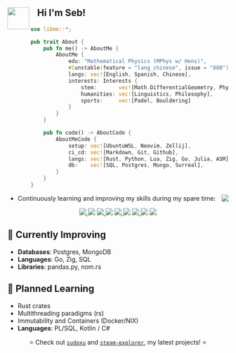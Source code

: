 
<div>
    <img align="left" src="https://media.giphy.com/media/j0ph697YBTGM8zm3u8/giphy.gif" width="50"> 
    <h2>‎‎‎‎‎‎‎‎‏‏‎ ‎‏‏‎ ‎‏‏‎ ‎Hi I'm Seb!</h2>
</div>

<!--
- 🎓 Mathematical Physics graduate, blending a strong foundation in theoretical sciences with a keen interest in computer science.
- ⏲️ Specialize in performance-oriented implementations; value efficiency and elegance in coding practices.
- 🦀 Lifelong `&'static` Rust-lang enjoyer and (neo)vim advocate.
- 💼 I'm committed to continuous learning, and actively working towards possibly fulfilling career in programming environments.
-->

```rust
use libme::*;

pub trait About {
    pub fn me() -> AboutMe {
        AboutMe {
            edu: "Mathematical Physics (MPhys w/ Hons)",
            #[unstable(feature = "lang_chinese", issue = "888")]
            langs: vec![English, Spanish, Chinese], 
            interests: Interests {
                stem:       vec![Math.DifferentialGeometry, Physics.Theoretical, Code.DataAndPerformance],
                humanities: vec![Linguistics, Philosophy],
                sports:     vec![Padel, Bouldering]
            }
        }
    }

    pub fn code() -> AboutCode {
        AboutMeCode {
            setup: vec![UbuntuWSL, Neovim, Zellij],
            ci_cd: vec![Markdown, Git, Github],
            langs: vec![Rust, Python, Lua, Zig, Go, Julia, ASM],
            db:    vec![SQL, Postgres, Mongo, Surreal],           
        }
    }
}
```

<div align="right">
    <picture> <!-- Removes the hyperlink of the inner image -->
    <img align="right" src="https://github-readme-stats.vercel.app/api/top-langs/?username=aritmos&size_weight=0.5&count_weight=1&hide=html,javascript,jupyter%20notebook&layout=donut-vertical&langs_count=6&exclude_repo=ziglings">
    </picture>
</div>

<div>
<ul>
    <li> Continuously learning and improving my skills during my spare time:</li>
</ul>
  
<div align="center">
    <a href="https://www.codewars.com/users/aritmos">
        <img src="https://img.shields.io/badge/dynamic/json?url=https%3A%2F%2Fcodewars.com%2Fapi%2Fv1%2Fusers%2Faritmos&query=%24.ranks.overall.name&prefix=%E3%80%88&suffix=%E3%80%89&style=for-the-badge&logo=codewars&logoColor=f05656&label=RANK&labelColor=16171b&color=bba2ff">
    </a>
    <img src="https://upload.wikimedia.org/wikipedia/commons/2/20/16x16.png">
    <a href="https://leetcode.com/aritmos/">
        <img src="https://img.shields.io/badge/dynamic/json?style=for-the-badge&labelColor=black&color=%23ffa116&label=Solved&query=solved&url=https%3A%2F%2Fbadge.xyli.tech/%2Fapi%2Fusers%2Faritmos&logo=leetcode&logoColor=yellow">
    </a>
    <img src="https://upload.wikimedia.org/wikipedia/commons/2/20/16x16.png">
     <a href="https://adventofcode.com/">
            <img src="https://img.shields.io/badge/59-yellow?style=for-the-badge&logo=advent-of-code&label=stars">
    </a>
    <img src="https://upload.wikimedia.org/wikipedia/commons/2/20/16x16.png">
    <a href="https://exercism.com/profiles/aritmos">
        <img src="https://img.shields.io/badge/dynamic/json?url=https%3A%2F%2Fexercism.org%2Fapi%2Fv2%2Fprofiles%2Faritmos%2Fsolutions&query=%24.meta.total_count&style=for-the-badge&logo=exercism&label=SOLVED&labelColor=130b43">
    </a>
    <img src="https://upload.wikimedia.org/wikipedia/commons/2/20/16x16.png">
    <a href="https://www.hackerrank.com/certificates/7f453db8ead9"> 
         <img src="https://img.shields.io/badge/Certificates%20-%20green?style=for-the-badge&logo=hackerrank&labelColor=0e141e&color=32c7662">
    </a>
</div>

<h2>🌿 Currently Improving</h2> 
<ul>
<li><b>Databases</b>: Postgres, MongoDB</li>
<li><b>Languages</b>: Go, Zig, SQL</li>
<li><b>Libraries</b>: pandas.py, nom.rs</li>
</ul>


<h2>🌱 Planned Learning</h2>
<ul>
<li>Rust crates</li>
<li>Multithreading paradigms (rs)</li>
<li>Immutability and Containers (Docker/NIX)</li>
<li><b>Languages</b>: PL/SQL, Kotlin / C#</li>
</ul>
</div>

<div align="center">
    <p> ⭐ Check out <a href="https://www.github.com/aritmos/sudoxu"><code>sudoxu</code><a> and <a href="https://www.github.com/aritmos/steam-insights"><code>steam-explorer</code><a>, my latest projects! ⭐ </p>
</div>
